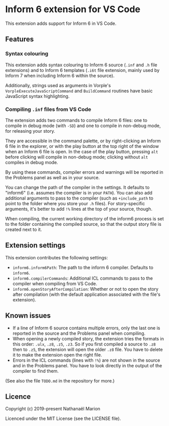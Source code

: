 # Inform 6 extension for VS Code

This extension adds support for Inform 6 in VS Code.

## Features

### Syntax colouring

This extension adds syntax colouring to Inform 6 source (`.inf` and `.h` file extensions) and to Inform 6 templates (`.i6t` file extension, mainly used by Inform 7 when including Inform 6 within the source).

Additionally, strings used as arguments in Vorple's `VorpleExecuteJavaScriptCommand` and `BuildCommand` routines have basic JavaScript syntax highlighting.

### Compiling `.inf` files from VS Code

The extension adds two commands to compile Inform 6 files: one to compile in debug mode (with `-SD`) and one to compile in non-debug mode, for releasing your story.

They are accessible in the command palette, or by right-clicking an Inform 6 file in the explorer, or with the play button at the top right of the window when an Inform 6 file is open. In the case of the play button, pressing `alt` before clicking will compile in non-debug mode; clicking without `alt` compiles in debug mode.

By using these commands, compiler errors and warnings will be reported in the Problems panel as well as in your source.

You can change the path of the compiler in the settings. It defaults to "inform6" (i.e. assumes the compiler is in your `PATH`). You can also add additional arguments to pass to the compiler (such as `+include_path` to point to the folder where you store your `.h` files). For story-specific arguments, it's better to add `!%` lines at the top of your source, though.

When compiling, the current working directory of the inform6 process is set to the folder containing the compiled source, so that the output story file is created next to it.

## Extension settings

This extension contributes the following settings:

- `inform6.inform6Path`: The path to the inform 6 compiler. Defaults to `inform6`.
- `inform6.compilerCommands`: Additional ICL commands to pass to the compiler when compiling from VS Code.
- `inform6.openStoryAfterCompilation`: Whether or not to open the story after compilation (with the default application associated with the file's extension).

## Known issues

- If a line of Inform 6 source contains multiple errors, only the last one is reported in the source and the Problems panel when compiling.
- When opening a newly compiled story, the extension tries the formats in this order: `.ulx`, `.z8`, `.z5`, `.z3`. So if you first compiled a source to `.z8` then to `.z5`, the extension will open the older `.z8` file. You have to delete it to make the extension open the right file.
- Errors in the ICL commands (lines with `!%`) are not shown in the source and in the Problems panel. You have to look directly in the output of the compiler to find them.

(See also the file `TODO.md` in the repository for more.)

## Licence

Copyright (c) 2019-present Nathanaël Marion

Licenced under the MIT License (see the LICENSE file).
